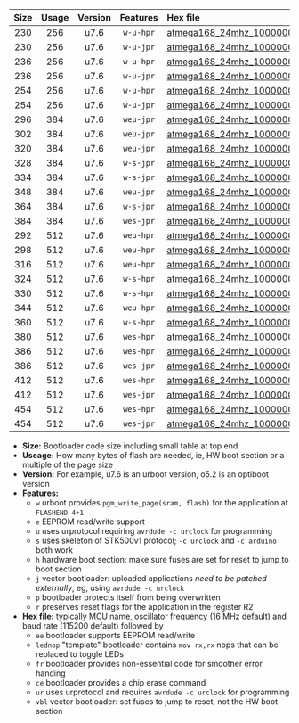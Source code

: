 |Size|Usage|Version|Features|Hex file|
|:-:|:-:|:-:|:-:|:--|
|230|256|u7.6|`w-u-hpr`|[atmega168_24mhz_1000000bps_ur.hex](https://raw.githubusercontent.com/stefanrueger/urboot/main//atmega168_24mhz_1000000bps_ur.hex)|
|230|256|u7.6|`w-u-jpr`|[atmega168_24mhz_1000000bps_ur_vbl.hex](https://raw.githubusercontent.com/stefanrueger/urboot/main//atmega168_24mhz_1000000bps_ur_vbl.hex)|
|236|256|u7.6|`w-u-hpr`|[atmega168_24mhz_1000000bps_lednop_ur.hex](https://raw.githubusercontent.com/stefanrueger/urboot/main//atmega168_24mhz_1000000bps_lednop_ur.hex)|
|236|256|u7.6|`w-u-jpr`|[atmega168_24mhz_1000000bps_lednop_ur_vbl.hex](https://raw.githubusercontent.com/stefanrueger/urboot/main//atmega168_24mhz_1000000bps_lednop_ur_vbl.hex)|
|254|256|u7.6|`w-u-hpr`|[atmega168_24mhz_1000000bps_lednop_fr_ur.hex](https://raw.githubusercontent.com/stefanrueger/urboot/main//atmega168_24mhz_1000000bps_lednop_fr_ur.hex)|
|254|256|u7.6|`w-u-jpr`|[atmega168_24mhz_1000000bps_lednop_fr_ur_vbl.hex](https://raw.githubusercontent.com/stefanrueger/urboot/main//atmega168_24mhz_1000000bps_lednop_fr_ur_vbl.hex)|
|296|384|u7.6|`weu-jpr`|[atmega168_24mhz_1000000bps_ee_ur_vbl.hex](https://raw.githubusercontent.com/stefanrueger/urboot/main//atmega168_24mhz_1000000bps_ee_ur_vbl.hex)|
|302|384|u7.6|`weu-jpr`|[atmega168_24mhz_1000000bps_ee_lednop_ur_vbl.hex](https://raw.githubusercontent.com/stefanrueger/urboot/main//atmega168_24mhz_1000000bps_ee_lednop_ur_vbl.hex)|
|320|384|u7.6|`weu-jpr`|[atmega168_24mhz_1000000bps_ee_lednop_fr_ur_vbl.hex](https://raw.githubusercontent.com/stefanrueger/urboot/main//atmega168_24mhz_1000000bps_ee_lednop_fr_ur_vbl.hex)|
|328|384|u7.6|`w-s-jpr`|[atmega168_24mhz_1000000bps_vbl.hex](https://raw.githubusercontent.com/stefanrueger/urboot/main//atmega168_24mhz_1000000bps_vbl.hex)|
|334|384|u7.6|`w-s-jpr`|[atmega168_24mhz_1000000bps_lednop_vbl.hex](https://raw.githubusercontent.com/stefanrueger/urboot/main//atmega168_24mhz_1000000bps_lednop_vbl.hex)|
|348|384|u7.6|`weu-jpr`|[atmega168_24mhz_1000000bps_ee_lednop_fr_ce_ur_vbl.hex](https://raw.githubusercontent.com/stefanrueger/urboot/main//atmega168_24mhz_1000000bps_ee_lednop_fr_ce_ur_vbl.hex)|
|364|384|u7.6|`w-s-jpr`|[atmega168_24mhz_1000000bps_lednop_fr_vbl.hex](https://raw.githubusercontent.com/stefanrueger/urboot/main//atmega168_24mhz_1000000bps_lednop_fr_vbl.hex)|
|384|384|u7.6|`wes-jpr`|[atmega168_24mhz_1000000bps_ee_vbl.hex](https://raw.githubusercontent.com/stefanrueger/urboot/main//atmega168_24mhz_1000000bps_ee_vbl.hex)|
|292|512|u7.6|`weu-hpr`|[atmega168_24mhz_1000000bps_ee_ur.hex](https://raw.githubusercontent.com/stefanrueger/urboot/main//atmega168_24mhz_1000000bps_ee_ur.hex)|
|298|512|u7.6|`weu-hpr`|[atmega168_24mhz_1000000bps_ee_lednop_ur.hex](https://raw.githubusercontent.com/stefanrueger/urboot/main//atmega168_24mhz_1000000bps_ee_lednop_ur.hex)|
|316|512|u7.6|`weu-hpr`|[atmega168_24mhz_1000000bps_ee_lednop_fr_ur.hex](https://raw.githubusercontent.com/stefanrueger/urboot/main//atmega168_24mhz_1000000bps_ee_lednop_fr_ur.hex)|
|324|512|u7.6|`w-s-hpr`|[atmega168_24mhz_1000000bps.hex](https://raw.githubusercontent.com/stefanrueger/urboot/main//atmega168_24mhz_1000000bps.hex)|
|330|512|u7.6|`w-s-hpr`|[atmega168_24mhz_1000000bps_lednop.hex](https://raw.githubusercontent.com/stefanrueger/urboot/main//atmega168_24mhz_1000000bps_lednop.hex)|
|344|512|u7.6|`weu-hpr`|[atmega168_24mhz_1000000bps_ee_lednop_fr_ce_ur.hex](https://raw.githubusercontent.com/stefanrueger/urboot/main//atmega168_24mhz_1000000bps_ee_lednop_fr_ce_ur.hex)|
|360|512|u7.6|`w-s-hpr`|[atmega168_24mhz_1000000bps_lednop_fr.hex](https://raw.githubusercontent.com/stefanrueger/urboot/main//atmega168_24mhz_1000000bps_lednop_fr.hex)|
|380|512|u7.6|`wes-hpr`|[atmega168_24mhz_1000000bps_ee.hex](https://raw.githubusercontent.com/stefanrueger/urboot/main//atmega168_24mhz_1000000bps_ee.hex)|
|386|512|u7.6|`wes-hpr`|[atmega168_24mhz_1000000bps_ee_lednop.hex](https://raw.githubusercontent.com/stefanrueger/urboot/main//atmega168_24mhz_1000000bps_ee_lednop.hex)|
|386|512|u7.6|`wes-jpr`|[atmega168_24mhz_1000000bps_ee_lednop_vbl.hex](https://raw.githubusercontent.com/stefanrueger/urboot/main//atmega168_24mhz_1000000bps_ee_lednop_vbl.hex)|
|412|512|u7.6|`wes-hpr`|[atmega168_24mhz_1000000bps_ee_lednop_fr.hex](https://raw.githubusercontent.com/stefanrueger/urboot/main//atmega168_24mhz_1000000bps_ee_lednop_fr.hex)|
|412|512|u7.6|`wes-jpr`|[atmega168_24mhz_1000000bps_ee_lednop_fr_vbl.hex](https://raw.githubusercontent.com/stefanrueger/urboot/main//atmega168_24mhz_1000000bps_ee_lednop_fr_vbl.hex)|
|454|512|u7.6|`wes-hpr`|[atmega168_24mhz_1000000bps_ee_lednop_fr_ce.hex](https://raw.githubusercontent.com/stefanrueger/urboot/main//atmega168_24mhz_1000000bps_ee_lednop_fr_ce.hex)|
|454|512|u7.6|`wes-jpr`|[atmega168_24mhz_1000000bps_ee_lednop_fr_ce_vbl.hex](https://raw.githubusercontent.com/stefanrueger/urboot/main//atmega168_24mhz_1000000bps_ee_lednop_fr_ce_vbl.hex)|

- **Size:** Bootloader code size including small table at top end
- **Useage:** How many bytes of flash are needed, ie, HW boot section or a multiple of the page size
- **Version:** For example, u7.6 is an urboot version, o5.2 is an optiboot version
- **Features:**
  + `w` urboot provides `pgm_write_page(sram, flash)` for the application at `FLASHEND-4+1`
  + `e` EEPROM read/write support
  + `u` uses urprotocol requiring `avrdude -c urclock` for programming
  + `s` uses skeleton of STK500v1 protocol; `-c urclock` and `-c arduino` both work
  + `h` hardware boot section: make sure fuses are set for reset to jump to boot section
  + `j` vector bootloader: uploaded applications *need to be patched externally*, eg, using `avrdude -c urclock`
  + `p` bootloader protects itself from being overwritten
  + `r` preserves reset flags for the application in the register R2
- **Hex file:** typically MCU name, oscillator frequency (16 MHz default) and baud rate (115200 default) followed by
  + `ee` bootloader supports EEPROM read/write
  + `lednop` "template" bootloader contains `mov rx,rx` nops that can be replaced to toggle LEDs
  + `fr` bootloader provides non-essential code for smoother error handing
  + `ce` bootloader provides a chip erase command
  + `ur` uses urprotocol and requires `avrdude -c urclock` for programming
  + `vbl` vector bootloader: set fuses to jump to reset, not the HW boot section
